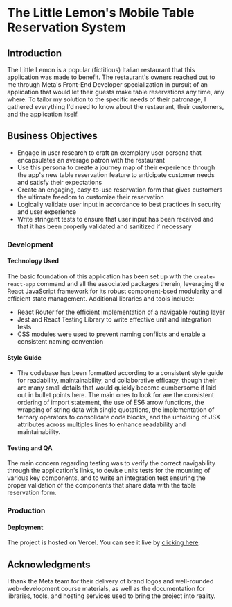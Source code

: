 # The Little Lemon's Mobile Table Reservation System

## Introduction
The Little Lemon is a popular (fictitious) Italian restaurant that this application was made to benefit. The restaurant's owners reached out to me through Meta's Front-End Developer specialization in pursuit of an application that would let their guests make table reservations any time, any where. To tailor my solution to the specific needs of their patronage, I gathered everything I'd need to know about the restaurant, their customers, and the application itself.

## Business Objectives
- Engage in user research to craft an exemplary user persona that encapsulates an average patron with the restaurant
- Use this persona to create a journey map of their experience through the app's new table reservation feature to anticipate customer needs and satisfy their expectations
- Create an engaging, easy-to-use reservation form that gives customers the ultimate freedom to customize their reservation
- Logically validate user input in accordance to best practices in security and user experience
- Write stringent tests to ensure that user input has been received and that it has been properly validated and sanitized if necessary

### Development
#### Technology Used
The basic foundation of this application has been set up with the `create-react-app` command and all the associated packages therein, leveraging the React JavaScript framework for its robust component-bsed modularity and efficient state management. Additional libraries and tools include:
- React Router for the efficient implementation of a navigable routing layer
- Jest and React Testing Library to write effective unit and integration tests
- CSS modules were used to prevent naming conflicts and enable a consistent naming convention

#### Style Guide
- The codebase has been formatted according to a consistent style guide for readability, maintainability, and collaborative efficacy, though their are many small details that would quickly become cumbersome if laid out in bullet points here. The main ones to look for are the consistent ordering of import statement, the use of ES6 arrow functions, the wrapping of string data with single quotations, the implementation of ternary operators to consolidate code blocks, and the unfolding of JSX attributes across multiples lines to enhance readability and maintainability.

#### Testing and QA
The main concern regarding testing was to verify the correct navigability through the application's links, to devise units tests for the mounting of various key components, and to write an integration test ensuring the proper validation of the components that share data with the table reservation form.

### Production
#### Deployment
The project is hosted on Vercel. You can see it live by [clicking here]().

## Acknowledgments
I thank the Meta team for their delivery of brand logos and well-rounded web-development course materials, as well as the documentation for libraries, tools, and hosting services used to bring the project into reality.
